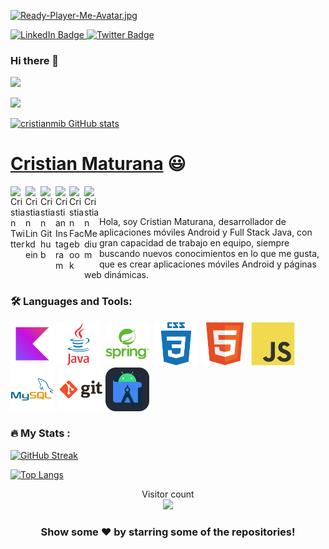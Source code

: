 [![Ready-Player-Me-Avatar.jpg](https://i.postimg.cc/pr0jKPG2/Ready-Player-Me-Avatar.jpg)](https://postimg.cc/T5Dh6vvS)

<div id="badges">
  <a href="https://www.linkedin.com/in/cristian-maturana/">
    <img src="https://img.shields.io/badge/LinkedIn-blue?style=for-the-badge&logo=linkedin&logoColor=white" alt="LinkedIn Badge"/>
  </a>
  <a href="https://twitter.com/CristianDevJava">
    <img src="https://img.shields.io/badge/Twitter-blue?style=for-the-badge&logo=twitter&logoColor=white" alt="Twitter Badge"/>
  </a>
</div>

### Hi there 👋
![](https://komarev.com/ghpvc/?username=your-cristianmib&color=green)

<div id="header" align="center">
  <a href="https://postimg.cc/z33Dj0hg' target='_blank'><img src='https://i.postimg.cc/z33Dj0hg/Gif-de-texto-simple-en-blanco-y-negro.gif' border='0' alt='Gif-de-texto-simple-en-blanco-y-negro" width=600"/></a> 
</div>
    
<img src="https://media.giphy.com/media/1oF1KAEYvmXBMo6uTS/giphy.gif" width="600"/> 

[![cristianmib GitHub stats](https://github-readme-stats.vercel.app/api?username=cristianmib)](https://github.com/cristianmib/github-readme-stats)

 # <a href="https://www.linkedin.com/in/cristian-maturana/">Cristian Maturana</a> :smiley:
 
 <a href="https://twitter.com/CristianDevJava">
  <img align="left" alt="Cristian Twitter" width="24px" src="https://cdn.jsdelivr.net/npm/simple-icons@v3/icons/twitter.svg" />
</a>
<a href="https://www.linkedin.com/in/cristian-maturana/">
  <img align="left" alt="Cristian Linkdein" width="24px" src="https://cdn.jsdelivr.net/npm/simple-icons@v3/icons/linkedin.svg" />
</a>
<a href="https://github.com/cristianmib">
  <img align="left" alt="Cristian Github" width="24px" src="https://cdn.jsdelivr.net/npm/simple-icons@v3/icons/github.svg" />
</a>
<a href="https://www.instagram.com/cristianmibdeveloper/">
  <img align="left" alt="Cristian Instagram" width="22px" src="https://cdn.jsdelivr.net/npm/simple-icons@v3/icons/instagram.svg" />
</a>
<a href="https://www.facebook.com/cristian.a.ibarra.12">
  <img align="left" alt="Cristian Facebook" width="24px" src="https://cdn.jsdelivr.net/npm/simple-icons@v3/icons/facebook.svg" />

</a>
<a href="https://cristianmib.github.io/CristianMaturanaGitHubPages/">
  <img align="left" alt="Cristian Medium" width="24px" src="https://cdn.jsdelivr.net/npm/simple-icons@v3/icons/medium.svg" />
</a>
<br/>
<br/>

Hola, soy Cristian Maturana, desarrollador de aplicaciones móviles Android y Full Stack Java, con gran capacidad de trabajo en equipo, siempre buscando nuevos conocimientos en lo que me gusta, que es crear aplicaciones móviles Android y páginas web dinámicas.
    
### 🛠 Languages and Tools:

<div>
  <img src="https://github.com/devicons/devicon/blob/master/icons/kotlin/kotlin-original.svg" title="Git" **alt="Git" width="70" height="70"/> 
  <img src="https://github.com/devicons/devicon/blob/master/icons/java/java-original-wordmark.svg" title="Java" alt="Java" width="70" height="70"/>&nbsp;
  <img src="https://github.com/devicons/devicon/blob/master/icons/spring/spring-original-wordmark.svg" title="Spring" alt="Spring" width="70" height="70"/>&nbsp;
  <img src="https://github.com/devicons/devicon/blob/master/icons/css3/css3-plain-wordmark.svg"  title="CSS3" alt="CSS" width="70" height="70"/>&nbsp;
  <img src="https://github.com/devicons/devicon/blob/master/icons/html5/html5-original.svg" title="HTML5" alt="HTML" width="70" height="70"/>&nbsp;
  <img src="https://github.com/devicons/devicon/blob/master/icons/javascript/javascript-original.svg" title="JavaScript" alt="JavaScript" width="70"height="70"/>&nbsp;
  <img src="https://github.com/devicons/devicon/blob/master/icons/mysql/mysql-original-wordmark.svg" title="MySQL"  alt="MySQL" width="70" height="70"/>&nbsp;
  <img src="https://github.com/devicons/devicon/blob/master/icons/git/git-original-wordmark.svg" title="Git" **alt="Git" width="70" height="70"/>
  <img src="https://github.com/tandpfun/skill-icons/blob/main/icons/AndroidStudio-Dark.svg" title="Git" **alt="Git" width="70" height="70"/>
</div>
    
   
### :fire: My Stats :

[![GitHub Streak](http://github-readme-streak-stats.herokuapp.com?user=cristianmib&theme=nightowl)](https://git.io/streak-stats)
                                                                                                                                               
                                                                                                                                               
                                                                                                                                               
[![Top Langs](https://github-readme-stats.vercel.app/api/top-langs/?username=cristianmib)](https://github.com/anuraghazra/github-readme-stats)

<p align="center"> 
  Visitor count<br>
  <img src="https://profile-counter.glitch.me/cristianmib/count.svg" />
</p>

<div align="center">

### Show some ❤️ by starring some of the repositories!
